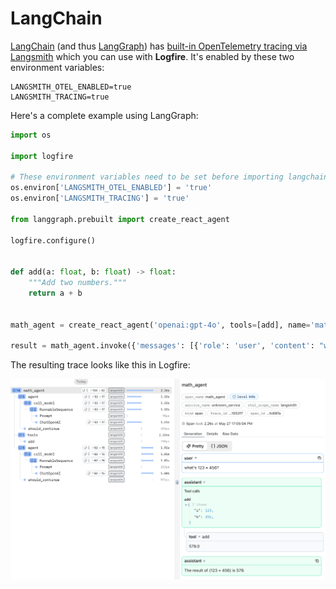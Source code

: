 # LangChain

[LangChain](https://www.langchain.com/) (and thus [LangGraph](https://www.langchain.com/langgraph)) has [built-in OpenTelemetry tracing via Langsmith](https://docs.smith.langchain.com/observability/how_to_guides/trace_langchain_with_otel) which you can use with **Logfire**. It's enabled by these two environment variables:

```
LANGSMITH_OTEL_ENABLED=true
LANGSMITH_TRACING=true
```

Here's a complete example using LangGraph:

```python
import os

import logfire

# These environment variables need to be set before importing langchain or langgraph
os.environ['LANGSMITH_OTEL_ENABLED'] = 'true'
os.environ['LANGSMITH_TRACING'] = 'true'

from langgraph.prebuilt import create_react_agent

logfire.configure()


def add(a: float, b: float) -> float:
    """Add two numbers."""
    return a + b


math_agent = create_react_agent('openai:gpt-4o', tools=[add], name='math_agent')

result = math_agent.invoke({'messages': [{'role': 'user', 'content': "what's 123 + 456?"}]})
```

The resulting trace looks like this in Logfire:

![Logfire LangChain Trace](../../images/logfire-screenshot-langchain.png)
